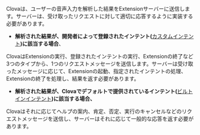 ﻿Clovaは、ユーザーの音声入力を解析した結果をExtensionサーバーに送信します。サーバーは、受け取ったリクエストに対して適切に応答するように実装する必要があります。

* **解析された結果が、開発者によって登録されたインテント(**[カスタムインテント](/Design/Design_Guideline_For_Extension.md#CustomIntent)**)に該当する場合**、

ClovaはExtensionの実行、登録されたインテントの実行、Extensionの終了など3つのタイプから、1つのリクエストメッセージを送信します。サーバーは受け取ったメッセージに応じて、Extensionの起動、指定されたインテントの処理、Extensionの終了を処理し、結果を返す必要があります。

* **解析された結果が、Clovaでデフォルトで提供されているインテント(**[ビルトインインテント](/Design/Design_Guideline_For_Extension.md#BuiltinIntent)**)に該当する場合、**

Clovaはそれに応じてヘルプの案内、肯定、否定、実行のキャンセルなどのリクエストメッセージを送信し、サーバーはそれに応じて一般的な応答を返す必要があります。
